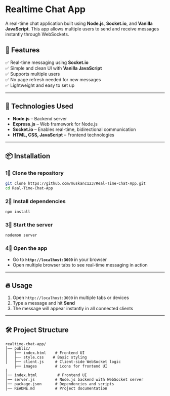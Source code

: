 # **Realtime Chat App**  
A real-time chat application built using **Node.js**, **Socket.io**, and **Vanilla JavaScript**. This app allows multiple users to send and receive messages instantly through WebSockets.  

## 🚀 **Features**  
✅ Real-time messaging using **Socket.io**  
✅ Simple and clean UI with **Vanilla JavaScript**  
✅ Supports multiple users  
✅ No page refresh needed for new messages  
✅ Lightweight and easy to set up  

---

## 📌 **Technologies Used**  
- **Node.js** – Backend server  
- **Express.js** – Web framework for Node.js  
- **Socket.io** – Enables real-time, bidirectional communication  
- **HTML, CSS, JavaScript** – Frontend technologies  

---

## 📦 **Installation**  

### 1⃣ Clone the repository  
```bash
git clone https://github.com/muskanc123/Real-Time-Chat-App.git
cd Real-Time-Chat-App
```

### 2⃣ Install dependencies  
```bash
npm install
```

### 3⃣ Start the server  
```bash
nodemon server
```

### 4⃣ Open the app  
- Go to **`http://localhost:3000`** in your browser  
- Open multiple browser tabs to see real-time messaging in action  

---

## 🔥 **Usage**  
1. Open `http://localhost:3000` in multiple tabs or devices  
2. Type a message and hit **Send**  
3. The message will appear instantly in all connected clients  

---

## 🛠 **Project Structure**  
```
realtime-chat-app/
│── public/
│   ├── index.html    # Frontend UI
│   ├── style.css    # Basic styling
│   ├── client.js     # Client-side WebSocket logic
    ├── images        # icons for frontend UI 
|
│── index.html         # Frontend UI
│── server.js         # Node.js backend with WebSocket server
│── package.json      # Dependencies and scripts
│── README.md         # Project documentation
```

